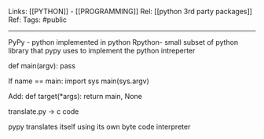 Links: [[PYTHON]] - [[PROGRAMMING]]
Rel: [[python 3rd party packages]]
Ref: 
Tags: #public 

--- 

PyPy - python implemented in python
Rpython- small subset of python library that pypy uses to implement the python intreperter 

def main(argv):
    pass

If name == main:
    import sys 
    main(sys.argv)


Add: 
def target(*args):
    return main, None

translate.py -> c code 


pypy translates itself using its own byte code interpreter 